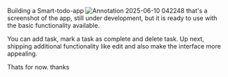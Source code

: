 Building a Smart-todo-app
![Annotation 2025-06-10 042248](https://github.com/user-attachments/assets/ecc6243d-a4ab-4680-9a86-07a81bba5e82)
that's a screenshot of the app, still under development, but it is ready to use with the basic functionality available.

You can add task, mark a task as complete and delete task.
Up next, shipping additional functionality like edit and also make the interface more appealing.

Thats for now. thanks
